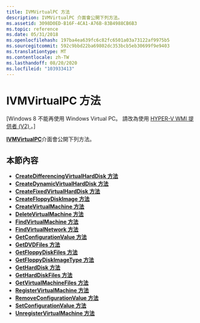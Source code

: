 ```yaml
---
title: IVMVirtualPC 方法
description: IVMVirtualPC 介面會公開下列方法。
ms.assetid: 3098D0ED-B16F-4CA1-A76B-83B4988CB6B3
ms.topic: reference
ms.date: 05/31/2018
ms.openlocfilehash: 197ba4ea639fc6c82fc6501a03a73122af9975b5
ms.sourcegitcommit: 592c9bbd22ba69802dc353bcb5eb30699f9e9403
ms.translationtype: MT
ms.contentlocale: zh-TW
ms.lasthandoff: 08/20/2020
ms.locfileid: "103933413"
---
```

# <a name="ivmvirtualpc-methods"></a>IVMVirtualPC 方法

\[Windows 8 不能再使用 Windows Virtual PC。 請改為使用 [HYPER-V WMI 提供者 (V2) ](/windows/desktop/HyperV_v2/windows-virtualization-portal)。\]

[**IVMVirtualPC**](ivmvirtualpc.md)介面會公開下列方法。

## <a name="in-this-section"></a>本節內容

-   [**CreateDifferencingVirtualHardDisk 方法**](ivmvirtualpc-createdifferencingvirtualharddisk.md)
-   [**CreateDynamicVirtualHardDisk 方法**](ivmvirtualpc-createdynamicvirtualharddisk.md)
-   [**CreateFixedVirtualHardDisk 方法**](ivmvirtualpc-createfixedvirtualharddisk.md)
-   [**CreateFloppyDiskImage 方法**](ivmvirtualpc-createfloppydiskimage.md)
-   [**CreateVirtualMachine 方法**](ivmvirtualpc-createvirtualmachine.md)
-   [**DeleteVirtualMachine 方法**](ivmvirtualpc-deletevirtualmachine.md)
-   [**FindVirtualMachine 方法**](ivmvirtualpc-findvirtualmachine.md)
-   [**FindVirtualNetwork 方法**](ivmvirtualpc-findvirtualnetwork.md)
-   [**GetConfigurationValue 方法**](ivmvirtualpc-getconfigurationvalue.md)
-   [**GetDVDFiles 方法**](ivmvirtualpc-getdvdfiles.md)
-   [**GetFloppyDiskFiles 方法**](ivmvirtualpc-getfloppydiskfiles.md)
-   [**GetFloppyDiskImageType 方法**](ivmvirtualpc-getfloppydiskimagetype.md)
-   [**GetHardDisk 方法**](ivmvirtualpc-getharddisk.md)
-   [**GetHardDiskFiles 方法**](ivmvirtualpc-getharddiskfiles.md)
-   [**GetVirtualMachineFiles 方法**](ivmvirtualpc-getvirtualmachinefiles.md)
-   [**RegisterVirtualMachine 方法**](ivmvirtualpc-registervirtualmachine.md)
-   [**RemoveConfigurationValue 方法**](ivmvirtualpc-removeconfigurationvalue.md)
-   [**SetConfigurationValue 方法**](ivmvirtualpc-setconfigurationvalue.md)
-   [**UnregisterVirtualMachine 方法**](ivmvirtualpc-unregistervirtualmachine.md)

 

 
